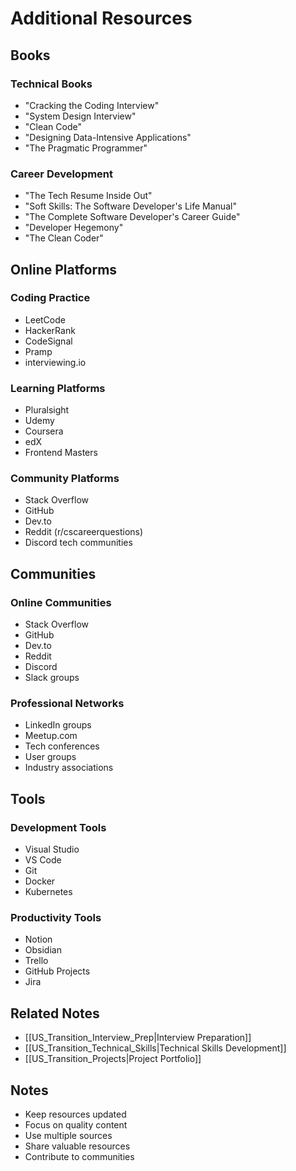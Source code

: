 # Additional Resources

## Books

### Technical Books
- "Cracking the Coding Interview"
- "System Design Interview"
- "Clean Code"
- "Designing Data-Intensive Applications"
- "The Pragmatic Programmer"

### Career Development
- "The Tech Resume Inside Out"
- "Soft Skills: The Software Developer's Life Manual"
- "The Complete Software Developer's Career Guide"
- "Developer Hegemony"
- "The Clean Coder"

## Online Platforms

### Coding Practice
- LeetCode
- HackerRank
- CodeSignal
- Pramp
- interviewing.io

### Learning Platforms
- Pluralsight
- Udemy
- Coursera
- edX
- Frontend Masters

### Community Platforms
- Stack Overflow
- GitHub
- Dev.to
- Reddit (r/cscareerquestions)
- Discord tech communities

## Communities

### Online Communities
- Stack Overflow
- GitHub
- Dev.to
- Reddit
- Discord
- Slack groups

### Professional Networks
- LinkedIn groups
- Meetup.com
- Tech conferences
- User groups
- Industry associations

## Tools

### Development Tools
- Visual Studio
- VS Code
- Git
- Docker
- Kubernetes

### Productivity Tools
- Notion
- Obsidian
- Trello
- GitHub Projects
- Jira

## Related Notes
- [[US_Transition_Interview_Prep|Interview Preparation]]
- [[US_Transition_Technical_Skills|Technical Skills Development]]
- [[US_Transition_Projects|Project Portfolio]]

## Notes
- Keep resources updated
- Focus on quality content
- Use multiple sources
- Share valuable resources
- Contribute to communities 